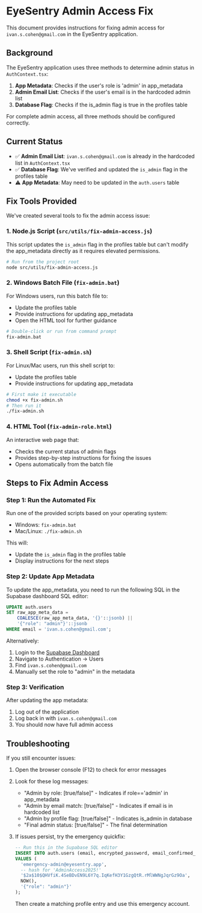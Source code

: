 # EyeSentry Admin Access Fix

This document provides instructions for fixing admin access for `ivan.s.cohen@gmail.com` in the EyeSentry application.

## Background

The EyeSentry application uses three methods to determine admin status in `AuthContext.tsx`:

1. **App Metadata**: Checks if the user's role is 'admin' in app_metadata
2. **Admin Email List**: Checks if the user's email is in the hardcoded admin list 
3. **Database Flag**: Checks if the is_admin flag is true in the profiles table

For complete admin access, all three methods should be configured correctly.

## Current Status

- ✅ **Admin Email List**: `ivan.s.cohen@gmail.com` is already in the hardcoded list in `AuthContext.tsx`
- ✅ **Database Flag**: We've verified and updated the `is_admin` flag in the profiles table
- ⚠️ **App Metadata**: May need to be updated in the `auth.users` table

## Fix Tools Provided

We've created several tools to fix the admin access issue:

### 1. Node.js Script (`src/utils/fix-admin-access.js`)

This script updates the `is_admin` flag in the profiles table but can't modify the app_metadata directly as it requires elevated permissions.

```bash
# Run from the project root
node src/utils/fix-admin-access.js
```

### 2. Windows Batch File (`fix-admin.bat`)

For Windows users, run this batch file to:
- Update the profiles table
- Provide instructions for updating app_metadata
- Open the HTML tool for further guidance

```bash
# Double-click or run from command prompt
fix-admin.bat
```

### 3. Shell Script (`fix-admin.sh`)

For Linux/Mac users, run this shell script to:
- Update the profiles table
- Provide instructions for updating app_metadata

```bash
# First make it executable
chmod +x fix-admin.sh
# Then run it
./fix-admin.sh
```

### 4. HTML Tool (`fix-admin-role.html`)

An interactive web page that:
- Checks the current status of admin flags
- Provides step-by-step instructions for fixing the issues
- Opens automatically from the batch file

## Steps to Fix Admin Access

### Step 1: Run the Automated Fix

Run one of the provided scripts based on your operating system:
- Windows: `fix-admin.bat`
- Mac/Linux: `./fix-admin.sh`

This will:
- Update the `is_admin` flag in the profiles table
- Display instructions for the next steps

### Step 2: Update App Metadata

To update the app_metadata, you need to run the following SQL in the Supabase dashboard SQL editor:

```sql
UPDATE auth.users 
SET raw_app_meta_data = 
    COALESCE(raw_app_meta_data, '{}'::jsonb) || 
    '{"role": "admin"}'::jsonb
WHERE email = 'ivan.s.cohen@gmail.com';
```

Alternatively:
1. Login to the [Supabase Dashboard](https://supabase.com/dashboard/project/gebojeuaeaqmdfrxptqf)
2. Navigate to Authentication → Users
3. Find `ivan.s.cohen@gmail.com`
4. Manually set the role to "admin" in the metadata

### Step 3: Verification

After updating the app metadata:
1. Log out of the application
2. Log back in with `ivan.s.cohen@gmail.com`
3. You should now have full admin access

## Troubleshooting

If you still encounter issues:

1. Open the browser console (F12) to check for error messages
2. Look for these log messages:
   - "Admin by role: [true/false]" - Indicates if role=='admin' in app_metadata
   - "Admin by email match: [true/false]" - Indicates if email is in hardcoded list
   - "Admin by profile flag: [true/false]" - Indicates is_admin in database
   - "Final admin status: [true/false]" - The final determination

3. If issues persist, try the emergency quickfix:
   ```sql
   -- Run this in the Supabase SQL editor
   INSERT INTO auth.users (email, encrypted_password, email_confirmed_at, raw_app_meta_data)
   VALUES (
     'emergency-admin@eyesentry.app',
     -- hash for 'AdminAccess2025!'
     '$2a$10$QHVfiK.4SeBDvEN9L6Y7q.IqKefH3Y1GzgQtR.rMlWWNgJqrGz9Oa',
     NOW(),
     '{"role": "admin"}'
   );
   ```
   Then create a matching profile entry and use this emergency account.
